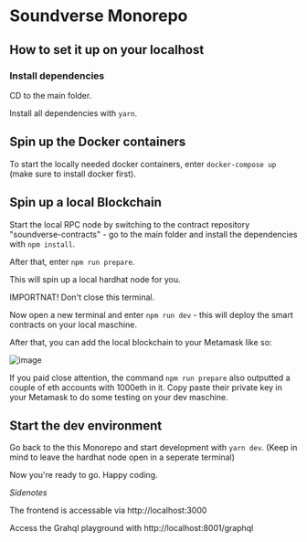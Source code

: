# Soundverse Monorepo

## How to set it up on your localhost

### Install dependencies 

CD to the main folder.

Install all dependencies with `yarn`.

## Spin up the Docker containers

To start the locally needed docker containers, enter `docker-compose up` (make sure to install docker first).

## Spin up a local Blockchain 

Start the local RPC node by switching to the contract repository "soundverse-contracts" - go to the main folder and install the dependencies with `npm install`.

After that, enter `npm run prepare`.

This will spin up a local hardhat node for you. 

IMPORTNAT! Don't close this terminal.

Now open a new terminal and enter `npm run dev` - this will deploy the smart contracts on your local maschine.

After that, you can add the local blockchain to your Metamask like so:

![image](https://user-images.githubusercontent.com/26215602/147201969-67f35713-a7e6-43c6-9468-5cc0db31f5f8.png)

If you paid close attention, the command `npm run prepare` also outputted a couple of eth accounts with 1000eth in it. Copy paste their private key in your Metamask to do some testing on your dev maschine.

## Start the dev environment

Go back to the this Monorepo and start development with `yarn dev`. (Keep in mind to leave the hardhat node open in a seperate terminal)

Now you're ready to go. Happy coding.

*Sidenotes*

The frontend is accessable via http://localhost:3000

Access the Grahql playground with http://localhost:8001/graphql
